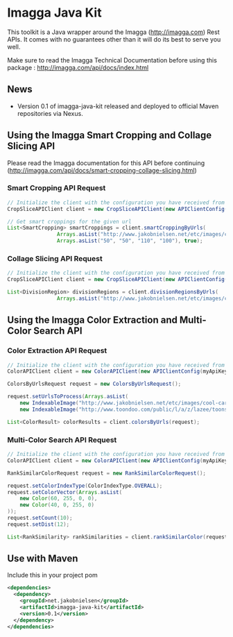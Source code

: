 Imagga Java Kit
===============

This toolkit is a Java wrapper around the Imagga (http://imagga.com) Rest APIs. It comes with no guarantees other than
it will do its best to serve you well.

Make sure to read the Imagga Technical Documentation before using this package : http://imagga.com/api/docs/index.html

News
----

 * Version 0.1 of imagga-java-kit released and deployed to official Maven repositories via Nexus.
 

Using the Imagga Smart Cropping and Collage Slicing API
-------------------------------------------------------
Please read the Imagga documentation for this API before continuing (http://imagga.com/api/docs/smart-cropping-collage-slicing.html)

### Smart Cropping API Request

```java
// Initialize the client with the configuration you have received from Imagga.
CropSliceAPIClient client = new CropSliceAPIClient(new APIClientConfig(myApiKey, myApiSecret, myApiEndpoint));

// Get smart croppings for the given url
List<SmartCropping> smartCroppings = client.smartCroppingByUrls(
                Arrays.asList("http://www.jakobnielsen.net/etc/images/cool-cartoon-291732.png"),
                Arrays.asList("50", "50", "110", "100"), true);
```

### Collage Slicing API Request

```java
// Initialize the client with the configuration you have received from Imagga.
CropSliceAPIClient client = new CropSliceAPIClient(new APIClientConfig(myApiKey, myApiSecret, myApiEndpoint));

List<DivisionRegion> divisionRegions = client.divisionRegionsByUrls(
                Arrays.asList("http://www.jakobnielsen.net/etc/images/cool-cartoon-291732.png"));
```

Using the Imagga Color Extraction and Multi-Color Search API
------------------------------------------------------------

### Color Extraction API Request

```java
// Initialize the client with the configuration you have received from Imagga.
ColorAPIClient client = new ColorAPIClient(new APIClientConfig(myApiKey, myApiSecret, myApiEndpoint));

ColorsByUrlsRequest request = new ColorsByUrlsRequest();

request.setUrlsToProcess(Arrays.asList(
    new IndexableImage("http://www.jakobnielsen.net/etc/images/cool-cartoon-291732.png", 100),
    new IndexableImage("http://www.toondoo.com/public/l/a/z/lazee/toons/cool-cartoon-152229.png", 101)));

List<ColorResult> colorResults = client.colorsByUrls(request);
```

### Multi-Color Search API Request

```java
// Initialize the client with the configuration you have received from Imagga.
ColorAPIClient client = new ColorAPIClient(new APIClientConfig(myApiKey, myApiSecret, myApiEndpoint));

RankSimilarColorRequest request = new RankSimilarColorRequest();

request.setColorIndexType(ColorIndexType.OVERALL);
request.setColorVector(Arrays.asList(
    new Color(60, 255, 0, 0),
    new Color(40, 0, 255, 0)
));
request.setCount(10);
request.setDist(12);

List<RankSimilarity> rankSimilarities = client.rankSimilarColor(request);
```

Use with Maven
--------------

Include this in your project pom

```xml
<dependencies>
  <dependency>
    <groupId>net.jakobnielsen</groupId>
    <artifactId>imagga-java-kit</artifactId>
    <version>0.1</version>
  </dependency>
</dependencies>
```
